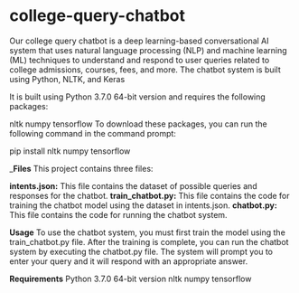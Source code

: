 # college-query-chatbot
Our college query chatbot is a deep learning-based conversational AI system that uses natural language processing (NLP) and machine learning (ML) techniques to understand and respond to user queries related to college admissions, courses, fees, and more. The chatbot system is built using Python, NLTK, and Keras



It is built using Python 3.7.0 64-bit version and requires the following packages:

nltk
numpy
tensorflow
To download these packages, you can run the following command in the command prompt:


pip install nltk numpy tensorflow

_**Files**
This project contains three files:

**intents.json:** This file contains the dataset of possible queries and responses for the chatbot.
**train_chatbot.py:** This file contains the code for training the chatbot model using the dataset in intents.json.
**chatbot.py:** This file contains the code for running the chatbot system.

**Usage**
To use the chatbot system, you must first train the model using the train_chatbot.py file. After the training is complete, you can run the chatbot system by executing the chatbot.py file. The system will prompt you to enter your query and it will respond with an appropriate answer.

**Requirements**
Python 3.7.0 64-bit version
nltk
numpy
tensorflow
